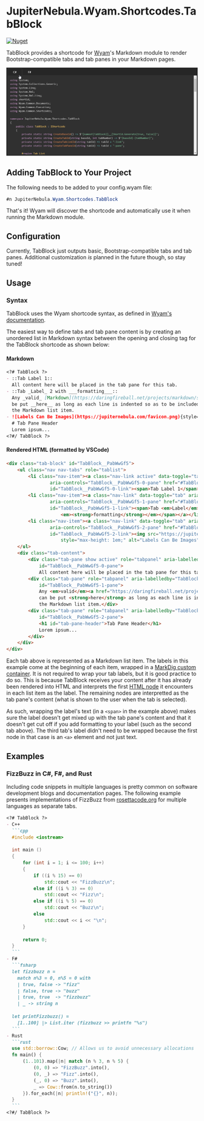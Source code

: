 ﻿JupiterNebula.Wyam.Shortcodes.TabBlock
======================================
[![Nuget](https://img.shields.io/nuget/v/JupiterNebula.Wyam.Shortcodes.TabBlock.svg)](https://www.nuget.org/packages/JupiterNebula.Wyam.Shortcodes.TabBlock/)

TabBlock provides a shortcode for [Wyam](https://wyam.io)'s Markdown module
to render Bootstrap-compatible tabs and tab panes in your Markdown pages.

![Output Demonstration](/assets/TabBlock/demo.gif)

## Adding TabBlock to Your Project

The following needs to be added to your config.wyam file:
```csharp
#n JupiterNebula.Wyam.Shortcodes.TabBlock
```

That's it! Wyam will discover the shortcode and automatically use it
when running the Markdown module.

## Configuration

Currently, TabBlock just outputs basic, Bootstrap-compatible tabs and
tab panes. Additional customization _is_ planned in the future though, so stay tuned!

## Usage

### Syntax

TabBlock uses the Wyam shortcode syntax, as defined in 
[Wyam's documentation](https://wyam.io/docs/concepts/shortcodes).

The easiest way to define tabs and tab pane content is by creating an unordered
list in Markdown syntax between the opening and closing tag for the TabBlock
shortcode as shown below:

#### Markdown
```markdown
<?# TabBlock ?>
- ::Tab Label 1::
  All content here will be placed in the tab pane for this tab.
- ::Tab _Label_ 2 with ___formatting___::
  Any _valid_ [Markdown](https://daringfireball.net/projects/markdown/syntax) can
  be put __here__ as long as each line is indented so as to be included in
  the Markdown list item.
- ![Labels Can Be Images](https://jupiternebula.com/favicon.png){style="max-height: 1em;"}
  # Tab Pane Header
  Lorem ipsum...
<?#/ TabBlock ?>
```
#### Rendered HTML (formatted by VSCode)
```html
<div class="tab-block" id="TabBlock__PabWwGf5">
    <ul class="nav nav-tabs" role="tablist">
        <li class="nav-item"><a class="nav-link active" data-toggle="tab" aria-selected="true"
                aria-controls="TabBlock__PabWwGf5-0-pane" href="#TabBlock__PabWwGf5-0-pane"
                id="TabBlock__PabWwGf5-0-link"><span>Tab Label 1</span></a></li>
        <li class="nav-item"><a class="nav-link" data-toggle="tab" aria-selected="false"
                aria-controls="TabBlock__PabWwGf5-1-pane" href="#TabBlock__PabWwGf5-1-pane"
                id="TabBlock__PabWwGf5-1-link"><span>Tab <em>Label</em> 2 with
                    <em><strong>formatting</strong></em></span></a></li>
        <li class="nav-item"><a class="nav-link" data-toggle="tab" aria-selected="false"
                aria-controls="TabBlock__PabWwGf5-2-pane" href="#TabBlock__PabWwGf5-2-pane"
                id="TabBlock__PabWwGf5-2-link"><img src="https://jupiternebula.com/favicon.png" class="img-fluid"
                    style="max-height: 1em;" alt="Labels Can Be Images"></a></li>
    </ul>
    <div class="tab-content">
        <div class="tab-pane show active" role="tabpanel" aria-labelledby="TabBlock__PabWwGf5-0-link"
            id="TabBlock__PabWwGf5-0-pane">
            All content here will be placed in the tab pane for this tab.</div>
        <div class="tab-pane" role="tabpanel" aria-labelledby="TabBlock__PabWwGf5-1-link"
            id="TabBlock__PabWwGf5-1-pane">
            Any <em>valid</em><a href="https://daringfireball.net/projects/markdown/syntax">Markdown</a>
            can be put <strong>here</strong> as long as each line is indented so as to be included in
            the Markdown list item.</div>
        <div class="tab-pane" role="tabpanel" aria-labelledby="TabBlock__PabWwGf5-2-link"
            id="TabBlock__PabWwGf5-2-pane">
            <h1 id="tab-pane-header">Tab Pane Header</h1>
            Lorem ipsum...
        </div>
    </div>
</div>
```

Each tab above is represented as a Markdown list item. The
labels in this example come at the beginning of each item, wrapped in a
[MarkDig custom container](https://github.com/lunet-io/markdig/blob/master/src/Markdig.Tests/Specs/CustomContainerSpecs.md).
It is not required to wrap your tab labels, but it is good practice to do so.
This is because TabBlock receives your content after it has already been rendered into HTML and
interprets the first [HTML node](https://softwareengineering.stackexchange.com/a/264481)
it encounters in each list item as the label. The remaining nodes are interpretted as
the tab pane's content (what is shown to the user when the tab is selected).

As such, wrapping the label's text (in a `<span>` in the example above) makes sure the label
doesn't get mixed up with the tab pane's content and that it doesn't get cut off if
you add formatting to your label (such as the second tab above). The third tab's label
didn't need to be wrapped because the first node in that case is an `<a>` element and not just text.

## Examples

### FizzBuzz in C#, F#, and Rust

Including code snippets in multiple languages is pretty common on software development blogs
and documentation pages. The following example presents implementations of FizzBuzz
from [rosettacode.org](https://rosettacode.org/wiki/FizzBuzz) for multiple languages
as separate tabs. 
````markdown
<?# TabBlock ?>
- C++
  ```cpp
  #include <iostream>
 
  int main ()
  {
      for (int i = 1; i <= 100; i++) 
      {
          if ((i % 15) == 0)
              std::cout << "FizzBuzz\n";
          else if ((i % 3) == 0)
              std::cout << "Fizz\n";
          else if ((i % 5) == 0)
              std::cout << "Buzz\n";
          else
              std::cout << i << "\n";
      }

      return 0;
  }
  ```
- F#
  ```fsharp
  let fizzbuzz n =
    match n%3 = 0, n%5 = 0 with
    | true, false -> "fizz"
    | false, true -> "buzz"
    | true, true  -> "fizzbuzz"
    | _ -> string n
 
  let printFizzbuzz() =
    [1..100] |> List.iter (fizzbuzz >> printfn "%s")
  ```
- Rust
  ```rust
  use std::borrow::Cow; // Allows us to avoid unnecessary allocations
  fn main() {
      (1..101).map(|n| match (n % 3, n % 5) {
          (0, 0) => "FizzBuzz".into(),
          (0, _) => "Fizz".into(),
          (_, 0) => "Buzz".into(),
          _ => Cow::from(n.to_string())
      }).for_each(|n| println!("{}", n));
  }
  ```
<?#/ TabBlock ?>
````
